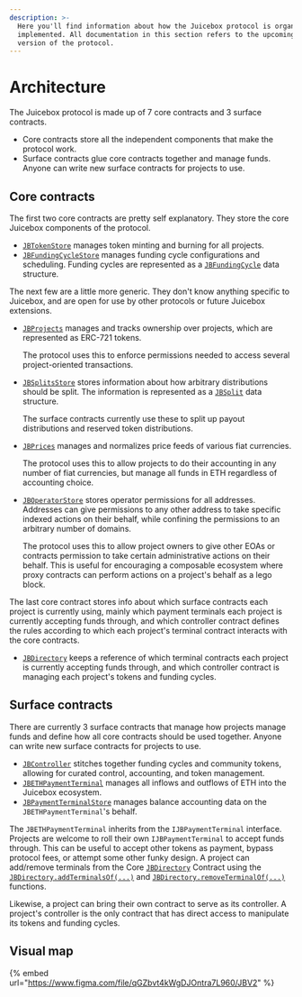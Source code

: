 ```yaml
---
description: >-
  Here you'll find information about how the Juicebox protocol is organized and
  implemented. All documentation in this section refers to the upcoming V2
  version of the protocol.
---
```


# Architecture

The Juicebox protocol is made up of 7 core contracts and 3 surface contracts.

* Core contracts store all the independent components that make the protocol work.
* Surface contracts glue core contracts together and manage funds. Anyone can write new surface contracts for projects to use.

## Core contracts

The first two core contracts are pretty self explanatory. They store the core Juicebox components of the protocol.

* [`JBTokenStore`](../api/contracts/jbtokenstore/) manages token minting and burning for all projects.
* [`JBFundingCycleStore`](../api/contracts/jbfundingcyclestore/) manages funding cycle configurations and scheduling. Funding cycles are represented as a [`JBFundingCycle`](../api/data-structures/jbfundingcycle.md) data structure.

The next few are a little more generic. They don't know anything specific to Juicebox, and are open for use by other protocols or future Juicebox extensions.

*   [`JBProjects`](../api/contracts/jbprojects/) manages and tracks ownership over projects, which are represented as ERC-721 tokens.

    The protocol uses this to enforce permissions needed to access several project-oriented transactions.
*   [`JBSplitsStore`](../api/contracts/jbsplitsstore/) stores information about how arbitrary distributions should be split. The information is represented as a [`JBSplit`](../data-structures/jbsplit.md#jbsplit) data structure.

    The surface contracts currently use these to split up payout distributions and reserved token distributions.
*   [`JBPrices`](../api/contracts/jbprices/) manages and normalizes price feeds of various fiat currencies.

    The protocol uses this to allow projects to do their accounting in any number of fiat currencies, but manage all funds in ETH regardless of accounting choice.
*   [`JBOperatorStore`](../api/contracts/jboperatorstore/) stores operator permissions for all addresses. Addresses can give permissions to any other address to take specific indexed actions on their behalf, while confining the permissions to an arbitrary number of domains.

    The protocol uses this to allow project owners to give other EOAs or contracts permission to take certain administrative actions on their behalf. This is useful for encouraging a composable ecosystem where proxy contracts can perform actions on a project's behalf as a lego block.

The last core contract stores info about which surface contracts each project is currently using, mainly which payment terminals each project is currently accepting funds through, and which controller contract defines the rules according to which each project's terminal contract interacts with the core contracts.

* [`JBDirectory`](../api/contracts/jbdirectory/) keeps a reference of which terminal contracts each project is currently accepting funds through, and which controller contract is managing each project's tokens and funding cycles.

## Surface contracts

There are currently 3 surface contracts that manage how projects manage funds and define how all core contracts should be used together. Anyone can write new surface contracts for projects to use.

* [`JBController`](../api/contracts/or-controllers/jbcontroller/) stitches together funding cycles and community tokens, allowing for curated control, accounting, and token management.
* [`JBETHPaymentTerminal`](../api/contracts/or-abstract/jbpayoutredemptionpaymentterminal/) manages all inflows and outflows of ETH into the Juicebox ecosystem.
* [`JBPaymentTerminalStore`](../api/contracts/jbpaymentterminalstore/) manages balance accounting data on the `JBETHPaymentTerminal`'s behalf.

The `JBETHPaymentTerminal` inherits from the `IJBPaymentTerminal` interface. Projects are welcome to roll their own `IJBPaymentTerminal` to accept funds through. This can be useful to accept other tokens as payment, bypass protocol fees, or attempt some other funky design. A project can add/remove terminals from the Core [`JBDirectory`](../api/contracts/jbdirectory/) Contract using the [`JBDirectory.addTerminalsOf(...)`](../api/contracts/jbdirectory/write/addterminalsof.md) and [`JBDirectory.removeTerminalOf(...)`](../api/contracts/jbdirectory/write/removeterminalof.md) functions.

Likewise, a project can bring their own contract to serve as its controller. A project's controller is the only contract that has direct access to manipulate its tokens and funding cycles.

## Visual map

{% embed url="https://www.figma.com/file/qGZbvt4kWgDJOntra7L960/JBV2" %}
